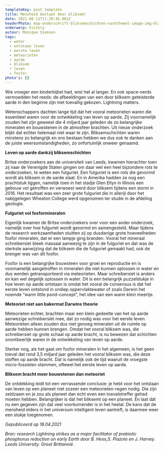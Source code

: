 ```yaml
---
templateKey: post.template
title: Mensheid bestaat door bliksem!
date: 2021-06-11T11:29:45.061Z
headerPhoto: map-onderschrift-bliksemschichten-nachthemel-image-img-bliksemschichten-nacht-hemel-jpg
onderwerp: history
auteur: Monique Siemsen
tags:
  - water
  - ontstaan leven
  - eerste leven
  - meteorieten
  - aarde
  - bliksem
  - leven
  - fosfor
photo's: []
---
```

Wie vroeger een kinderbijbel had, wist het al langer. En ook space-nerds vermoedden het reeds: de afbeeldingen van een door bliksem geteisterde aarde in den beginne zijn niet toevallig gekozen. Lightning matters.

Wetenschappers dachten lange tijd dat het vooral meteorieten waren die essentieel waren voor de ontwikkeling van leven op aarde. Zij voornamelijk zouden het zijn geweest die 4 miljard jaar geleden de zo belangrijke mineralen en bouwstenen in de atmosfeer brachten. Uit nieuw onderzoek blijkt dat echter helemaal niet waar te zijn. Bliksemschichten waren minstens zo belangrijk en ons bestaan hebben we dus ook te danken aan de juiste weersomstandigheden, zo onfortuinlijk onweer genaamd.

**Leven op aarde dankzij bliksemschichten**

Britse onderzoekers aan de universiteit van Leeds, kwamen hierachter toen zij naar de Verenigde Staten gingen om daar wel een heel bijzondere rots te onderzoeken, te weten een fulguriet. Een fulguriet is een rots die gevormd wordt als bliksem in de aarde slaat. En in Amerika hadden ze nog een prachtstuk liggen, namelijk toen in het stadje Glen Ellyn in Illinois een gebouw vol getroffen en verwoest werd door bliksem tijdens een storm in 2016. Het resultaat was een zeer grote fulguriet die in allerijl door het nabijgelegen Wheaton College werd opgenomen ter studie in de afdeling geologie.

**Fulguriet vol fosformineralen**

Eigenlijk kwamen de Britse onderzoekers over voor een ander onderzoek, namelijk over hoe fulguriet wordt gevormd en samengesteld. Maar tijdens de research werkzaamheden stuitten zij op dusdanige grote hoeveelheden fosfor mineralen, dat er een lampje ging branden. Vooral het mineraal schreibersiet bleek massaal aanwezig te zijn in de fulguriet en dat was de sterkste aanwijzing dat de bliksem die de fulguriet gemaakt had, ook de brenger was van dit fosfor.

Fosfor is een belangrijke bouwsteen voor groei en reproductie en is voornamelijk aangetroffen in mineralen die niet kunnen oplossen in water en dus werden getransporteerd via meteorieten. Maar schreibersiet is anders en kan wel degelijk oplossen in water. Dit is een belangrijk puzzelstukje in hoe leven op aarde ontstaan is omdat het vooral de consensus is dat het eerste leven ontstond in ondiep oppervlaktewater of zoals Darwin het noemde “warm little pond-concept”, het idee van een warm klein meertje.

**Meteoriet niet aan bakermat Darwins theorie**

Meteorieten echter, brachten maar een klein gedeelte van het op aarde aanwezige schreibersiet mee, dat zo nodig was voor het eerste leven. Meteorieten alleen zouden dus niet genoeg mineralen uit de ruimte op aarde hebben kunnen brengen. Omdat het vooral bliksem was, die schreibersiet op grote schaal op aarde bracht, is nu bewezen dat schichten onontbeerlijk waren in de ontwikkeling van leven op aarde. 

Sterker nog, als het gaat om fosfor mineralen in het algemeen, is het geen toeval dat rond 3,5 miljard jaar geleden het vooral bliksem was, die deze stoffen op aarde bracht. Dat is namelijk ook de tijd waaruit de vroegste micro-fossielen stammen, oftewel het eerste leven op aarde.

**Bliksem bracht meer bouwstenen dan meteoriet**

De ontdekking leidt tot een verrassende conclusie: je hebt voor het ontstaan van leven op een planeet niet zozeer een meteorieten-regen nodig. Die zijn zeldzaam en je zou als planeet dan echt even een toevalstreffer gehad moeten hebben. Belangrijker is dat het bliksemt op een planeet. En laat dát nu een gegeven zijn dat veel voorkomender is in het heelal. De kans dat de mensheid elders in het universum intelligent leven aantreft, is daarmee weer een stukje toegenomen.

*Gepubliceerd op 18.04.2021*

*Bron: research Lightning strikes as a major facilitator of prebiotic phosphorus reduction on early Earth door B. Hess,S. Piazolo en J. Harvey. Leeds University. Groot Brittannië.*